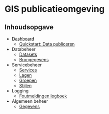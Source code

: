 GIS publicatieomgeving
======================

Inhoudsopgave
-------------
 *  [Dashboard](dashboard.md)
	- [Quickstart: Data publiceren](quickstart-via-geodropin.md)
 *  Databeheer
    -  [Datasets](datasets/list.md)
    -  [Brongegevens](datasources/list.md)
 *  Servicebeheer
    -  [Services](services/list.md)
    -  [Lagen](layers/list.md)
    -  [Groepen](groups/list.md)
    -  [Stijlen](styles/list.md)
 *  Logging
    -  [Foutmeldingen logboek](logging/messages.md)
 *  Algemeen beheer
    -  [Gegevens](constants/form.md)